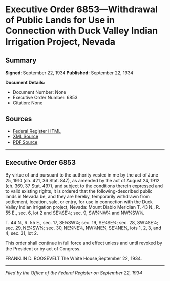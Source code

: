 # Executive Order 6853—Withdrawal of Public Lands for Use in Connection with Duck Valley Indian Irrigation Project, Nevada

## Summary

**Signed:** September 22, 1934
**Published:** September 22, 1934

**Document Details:**
- Document Number: None
- Executive Order Number: 6853
- Citation: None

## Sources
- [Federal Register HTML](https://www.presidency.ucsb.edu/documents/executive-order-6853-withdrawal-public-lands-for-use-connection-with-duck-valley-indian)
- [XML Source](None)
- [PDF Source](None)

---

## Executive Order 6853

By virtue of and pursuant to the authority vested in me by the act of June 25, 1910 (ch. 421, 36 Stat. 847), as amended by the act of August 24, 1912 (ch. 369, 37 Stat. 497), and subject to the conditions therein expressed and to valid existing rights, it is ordered that the following-described public lands in Nevada be, and they are hereby, temporarily withdrawn from settlement, location, sale, or entry, for use in connection with the Duck Valley Indian irrigation project, Nevada:
Mount Diablo Meridian
T. 43 N., R. 55 E., sec. 6, lot 2 and SE¼SE¼;
sec. 9, SW¼NW¼ and NW¼SW¼.

T. 44 N., R. 55 E., sec. 17, SE¼SW¼;
sec. 19, SE¼SE¼;
sec. 28, SW¼SE¼;
sec. 29, NE¼SW¼;
sec. 30, NE¼NE¼, NW¼NE¼, SE¼NE¼, lots 1, 2, 3, and 4; sec. 31, lot 2.

This order shall continue in full force and effect unless and until revoked by the President or by act of Congress.

FRANKLIN D. ROOSEVELT
The White House,September 22, 1934.

---

*Filed by the Office of the Federal Register on September 22, 1934*
